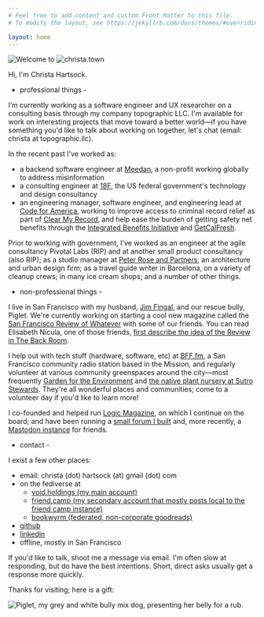 ```yaml
---
# Feel free to add content and custom Front Matter to this file.
# To modify the layout, see https://jekyllrb.com/docs/themes/#overriding-theme-defaults

layout: home
---
```


![Welcome to](./img/welcometo.gif)
![christa.town](/img/christatown.gif)

Hi, I'm Christa Hartsock.

- professional things -

I’m currently working as a software engineer and UX researcher on a consulting basis through my company topographic LLC. I'm available for work on interesting projects that move toward a better world—if you have something you'd like to talk about working on together, let's chat (email: christa at topographic.llc).

In the recent past I've worked as:

* a backend software engineer at [Meedan](https://meedan.com/), a non-profit working globally to address misinformation
* a consulting engineer at [18F](https://18f.gsa.gov/), the US federal government's technology and design consultancy
* an engineering manager, software engineer, and engineering lead at [Code for America](https://codeforamerica.org), working to improve access to criminal record relief as part of [Clear My Record](https://www.codeforamerica.org/programs/clear-my-record), and help ease the burden of getting safety net benefits through the [Integrated Benefits Initiative](https://www.govtech.com/civic/code-for-americas-integrated-benefits-initiative-expands-to-five-states.html) and [GetCalFresh](https://demo.getcalfresh.org).

Prior to working with government, I've worked as an engineer at the agile consultancy Pivotal Labs (RIP) and at another small product consultancy (also RIP); as a studio manager at [Peter Rose and Partners](https://roseandpartners.com/), an architecture and urban design firm; as a travel guide writer in Barcelona, on a variety of cleanup crews; in many ice cream shops; and a number of other things.

- non-professional things -

I live in San Francisco with my husband, [Jim Fingal](https://jimfingal.com), and our rescue bully, Piglet. We're currently working on starting a cool new magazine called the [San Francisco Review of Whatever](https://sfreview.org/) with some of our friends. You can read Elisabeth Nicula, one of those friends, [first describe the idea of the Review in The Back Room](https://www.smallpresstraffic.org/the-back-room-article/a-body-thats-all-surface).

I help out with tech stuff (hardware, software, etc) at [BFF.fm](https://bff.fm/volunteer), a San Francisco community radio station based in the Mission, and regularly volunteer at various community greenspaces around the city—most frequently [Garden for the Environment](https://www.gardenfortheenvironment.org/volunteer) and [the native plant nursery at Sutro Stewards](https://www.sutrostewards.org/volunteer). They're all wonderful places and communities; come to a volunteer day if you'd like to learn more!

I co-founded and helped run [Logic Magazine](https://logicmag.io), on which I continue on the board; and have been running a [small forum I built](https://github.com/hartsick/ruBB/) and, more recently, a [Mastodon instance](https://void.holdings) for friends.

- contact -

I exist a few other places:
* email: christa (dot) hartsock (at) gmail (dot) com
* on the fediverse at 
    * <a rel="me" href="https://void.holdings/@christa">void.holdings (my main account)</a>
    * <a rel="me" href="https://friend.camp/@christa">friend.camp (my secondary account that mostly posts local to the friend camp instance)</a>
    * [bookwyrm (federated, non-corporate goodreads)](https://bookwyrm.social/user/christa)
* [github](https://github.com/hartsick)
* [linkedin](http://linkedin.com/in/chartsock)
* offline, mostly in San Francisco

If you'd like to talk, shoot me a message via email. I'm often slow at responding, but do have the best intentions. Short, direct asks usually get a response more quickly.

Thanks for visiting; here is a gift:

![Piglet, my grey and white bully mix dog, presenting her belly for a rub.](./img/piglet.jpg)

